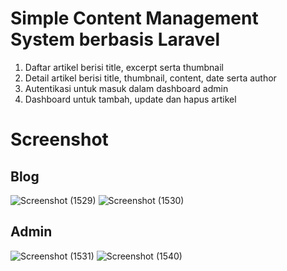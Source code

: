 # Simple Content Management System berbasis Laravel

1. Daftar artikel berisi title, excerpt serta thumbnail
2. Detail artikel berisi title, thumbnail, content, date serta author
3. Autentikasi untuk masuk dalam dashboard admin
4. Dashboard untuk tambah, update dan hapus artikel

# Screenshot

## Blog
![Screenshot (1529)](https://user-images.githubusercontent.com/55520351/89706023-66b4df80-d98c-11ea-9387-7d34d92c3314.png)
![Screenshot (1530)](https://user-images.githubusercontent.com/55520351/89706025-69afd000-d98c-11ea-8b21-7faa83dcbbb0.png)

## Admin
![Screenshot (1531)](https://user-images.githubusercontent.com/55520351/89706081-cca16700-d98c-11ea-8670-1ed644cafbe8.png)
![Screenshot (1540)](https://user-images.githubusercontent.com/55520351/89706019-63215880-d98c-11ea-93cb-49a0de59db47.png)
